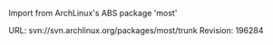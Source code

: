 Import from ArchLinux's ABS package 'most'

URL: svn://svn.archlinux.org/packages/most/trunk
Revision: 196284

